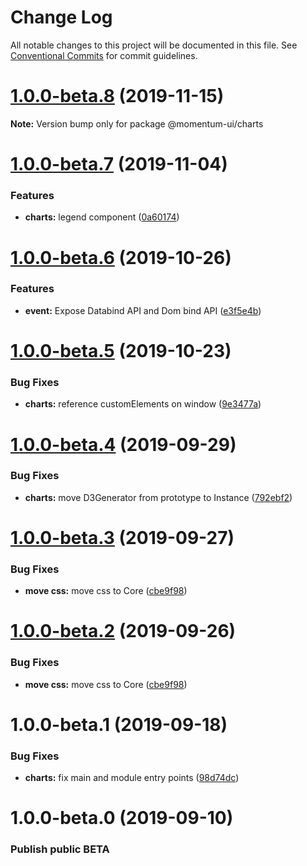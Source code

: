 # Change Log

All notable changes to this project will be documented in this file.
See [Conventional Commits](https://conventionalcommits.org) for commit guidelines.

# [1.0.0-beta.8](https://github.com/momentum-design/momentum-ui/compare/@momentum-ui/charts@1.0.0-beta.7...@momentum-ui/charts@1.0.0-beta.8) (2019-11-15)

**Note:** Version bump only for package @momentum-ui/charts





# [1.0.0-beta.7](https://github.com/momentum-design/momentum-ui/compare/@momentum-ui/charts@1.0.0-beta.6...@momentum-ui/charts@1.0.0-beta.7) (2019-11-04)


### Features

* **charts:** legend component ([0a60174](https://github.com/momentum-design/momentum-ui/commit/0a60174))





# [1.0.0-beta.6](https://github.com/momentum-design/momentum-ui/compare/@momentum-ui/charts@1.0.0-beta.5...@momentum-ui/charts@1.0.0-beta.6) (2019-10-26)


### Features

* **event:** Expose Databind API and Dom bind API ([e3f5e4b](https://github.com/momentum-design/momentum-ui/commit/e3f5e4b))





# [1.0.0-beta.5](https://github.com/momentum-design/momentum-ui/compare/@momentum-ui/charts@1.0.0-beta.4...@momentum-ui/charts@1.0.0-beta.5) (2019-10-23)


### Bug Fixes

* **charts:** reference customElements on window ([9e3477a](https://github.com/momentum-design/momentum-ui/commit/9e3477a))





# [1.0.0-beta.4](https://github.com/momentum-design/momentum-ui/compare/@momentum-ui/charts@1.0.0-beta.3...@momentum-ui/charts@1.0.0-beta.4) (2019-09-29)


### Bug Fixes

* **charts:** move D3Generator from prototype to Instance ([792ebf2](https://github.com/momentum-design/momentum-ui/commit/792ebf2))





# [1.0.0-beta.3](https://github.com/momentum-design/momentum-ui/compare/@momentum-ui/charts@1.0.0-beta.1...@momentum-ui/charts@1.0.0-beta.3) (2019-09-27)


### Bug Fixes

* **move css:** move css to Core ([cbe9f98](https://github.com/momentum-design/momentum-ui/commit/cbe9f98))





# [1.0.0-beta.2](https://github.com/momentum-design/momentum-ui/compare/@momentum-ui/charts@1.0.0-beta.1...@momentum-ui/charts@1.0.0-beta.2) (2019-09-26)


### Bug Fixes

* **move css:** move css to Core ([cbe9f98](https://github.com/momentum-design/momentum-ui/commit/cbe9f98))





# 1.0.0-beta.1 (2019-09-18)


### Bug Fixes

* **charts:** fix main and module entry points ([98d74dc](https://github.com/momentum-design/momentum-ui/commit/98d74dc))





# 1.0.0-beta.0 (2019-09-10)

### Publish public BETA
